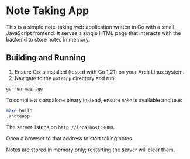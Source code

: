 # Note Taking App

This is a simple note-taking web application written in Go with a small JavaScript frontend. It serves a single HTML page that interacts with the backend to store notes in memory.

## Building and Running

1. Ensure Go is installed (tested with Go 1.21) on your Arch Linux system.
2. Navigate to the `noteapp` directory and run:

```bash
go run main.go
```

To compile a standalone binary instead, ensure `make` is available and use:

```bash
make build
./noteapp
```

The server listens on `http://localhost:8080`.

Open a browser to that address to start taking notes.

Notes are stored in memory only; restarting the server will clear them.
